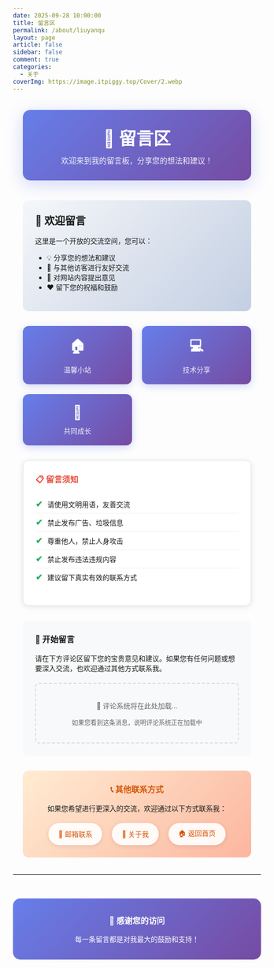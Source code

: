 ```yaml
---
date: 2025-09-28 10:00:00
title: 留言区
permalink: /about/liuyanqu
layout: page
article: false
sidebar: false
comment: true
categories:
  - 关于
coverImg: https://image.itpiggy.top/Cover/2.webp
---
```


<style>
.guestbook-container {
  max-width: 800px;
  margin: 0 auto;
  padding: 20px;
}

.guestbook-header {
  text-align: center;
  margin-bottom: 40px;
  padding: 30px 20px;
  background: linear-gradient(135deg, #667eea 0%, #764ba2 100%);
  border-radius: 15px;
  color: white;
  box-shadow: 0 8px 32px rgba(102, 126, 234, 0.3);
}

.guestbook-header h1 {
  margin: 0 0 10px 0;
  font-size: 2.5em;
  font-weight: 600;
}

.guestbook-header p {
  margin: 0;
  font-size: 1.1em;
  opacity: 0.9;
}

.welcome-section {
  background: linear-gradient(135deg, #f5f7fa 0%, #c3cfe2 100%);
  padding: 25px;
  border-radius: 12px;
  margin-bottom: 30px;
  border-left: 4px solid var(--vp-c-brand);
}

.welcome-section h2 {
  color: var(--vp-c-brand);
  margin-top: 0;
  display: flex;
  align-items: center;
  gap: 10px;
}

.rules-section {
  background: #fff;
  border: 1px solid #e1e5e9;
  border-radius: 12px;
  padding: 25px;
  margin-bottom: 30px;
  box-shadow: 0 2px 12px rgba(0, 0, 0, 0.1);
}

.rules-section h3 {
  color: #e74c3c;
  margin-top: 0;
  display: flex;
  align-items: center;
  gap: 10px;
}

.rules-list {
  list-style: none;
  padding: 0;
}

.rules-list li {
  padding: 8px 0;
  border-bottom: 1px solid #f0f0f0;
  display: flex;
  align-items: center;
  gap: 10px;
}

.rules-list li:last-child {
  border-bottom: none;
}

.rules-list li::before {
  content: "✔";
  color: #27ae60;
  font-weight: bold;
  font-size: 1.2em;
}

.comment-section {
  background: #f8f9fa;
  border-radius: 12px;
  padding: 25px;
  margin-bottom: 30px;
}

.comment-section h3 {
  color: var(--vp-c-brand);
  margin-top: 0;
  display: flex;
  align-items: center;
  gap: 10px;
}

.stats-section {
  display: grid;
  grid-template-columns: repeat(auto-fit, minmax(200px, 1fr));
  gap: 20px;
  margin-bottom: 30px;
}

.stat-card {
  background: linear-gradient(135deg, #667eea 0%, #764ba2 100%);
  color: white;
  padding: 20px;
  border-radius: 12px;
  text-align: center;
  box-shadow: 0 4px 15px rgba(102, 126, 234, 0.3);
}

.stat-card h4 {
  margin: 0 0 10px 0;
  font-size: 2em;
  font-weight: bold;
}

.stat-card p {
  margin: 0;
  opacity: 0.9;
}

.contact-section {
  background: linear-gradient(135deg, #ffecd2 0%, #fcb69f 100%);
  padding: 25px;
  border-radius: 12px;
  text-align: center;
  margin-top: 30px;
}

.contact-section h3 {
  color: #d35400;
  margin-top: 0;
}

.contact-links {
  display: flex;
  justify-content: center;
  gap: 20px;
  flex-wrap: wrap;
  margin-top: 20px;
}

.contact-link {
  display: inline-flex;
  align-items: center;
  gap: 8px;
  padding: 10px 20px;
  background: rgba(255, 255, 255, 0.9);
  border-radius: 25px;
  text-decoration: none;
  color: #d35400;
  font-weight: 500;
  transition: all 0.3s ease;
  box-shadow: 0 2px 10px rgba(0, 0, 0, 0.1);
}

.contact-link:hover {
  background: white;
  transform: translateY(-2px);
  box-shadow: 0 4px 15px rgba(0, 0, 0, 0.2);
}

@media (max-width: 768px) {
  .guestbook-container {
    padding: 15px;
  }
  
  .guestbook-header h1 {
    font-size: 2em;
  }
  
  .stats-section {
    grid-template-columns: 1fr;
  }
  
  .contact-links {
    flex-direction: column;
    align-items: center;
  }
}

.dark .rules-section {
  background: var(--vp-c-bg-soft);
  border-color: var(--vp-c-divider);
}

.dark .comment-section {
  background: var(--vp-c-bg-soft);
}
</style>

<div class="guestbook-container">

<div class="guestbook-header">
  <h1>💬 留言区</h1>
  <p>欢迎来到我的留言板，分享您的想法和建议！</p>
</div>

<div class="welcome-section">
  <h2>🎉 欢迎留言</h2>
  <p>这里是一个开放的交流空间，您可以：</p>
  <ul>
    <li>💡 分享您的想法和建议</li>
    <li>🤝 与其他访客进行友好交流</li>
    <li>📝 对网站内容提出意见</li>
    <li>❤️ 留下您的祝福和鼓励</li>
  </ul>
</div>

<div class="stats-section">
  <div class="stat-card">
    <h4>🏠</h4>
    <p>温馨小站</p>
  </div>
  <div class="stat-card">
    <h4>💻</h4>
    <p>技术分享</p>
  </div>
  <div class="stat-card">
    <h4>🌟</h4>
    <p>共同成长</p>
  </div>
</div>

<div class="rules-section">
  <h3>📋 留言须知</h3>
  <ul class="rules-list">
    <li>请使用文明用语，友善交流</li>
    <li>禁止发布广告、垃圾信息</li>
    <li>尊重他人，禁止人身攻击</li>
    <li>禁止发布违法违规内容</li>
    <li>建议留下真实有效的联系方式</li>
  </ul>
</div>

<div class="comment-section">
  <h3>💭 开始留言</h3>
  <p>请在下方评论区留下您的宝贵意见和建议。如果您有任何问题或想要深入交流，也欢迎通过其他方式联系我。</p>
  <!-- 这里会自动加载评论系统 -->
  <div style="margin-top: 20px; padding: 20px; border: 2px dashed #ddd; border-radius: 8px; text-align: center; color: #666;">
    <p>📝 评论系统将在此处加载...</p>
    <p style="font-size: 0.9em;">如果您看到这条消息，说明评论系统正在加载中</p>
  </div>
</div>

<div class="contact-section">
  <h3>📞 其他联系方式</h3>
  <p>如果您希望进行更深入的交流，欢迎通过以下方式联系我：</p>
  <div class="contact-links">
    <a href="mailto:your-email@example.com" class="contact-link">📧 邮箱联系</a>
    <a href="/about/me" class="contact-link">👤 关于我</a>
    <a href="/" class="contact-link">🏠 返回首页</a>
  </div>
</div>

</div>

---

<div style="text-align: center; margin-top: 3rem; padding: 2rem; background: linear-gradient(135deg, #667eea 0%, #764ba2 100%); border-radius: 15px; color: white;">
  <h3 style="margin-top: 0; color: white;">🌟 感谢您的访问</h3>
  <p style="margin-bottom: 0;">每一条留言都是对我最大的鼓励和支持！</p>
</div>
